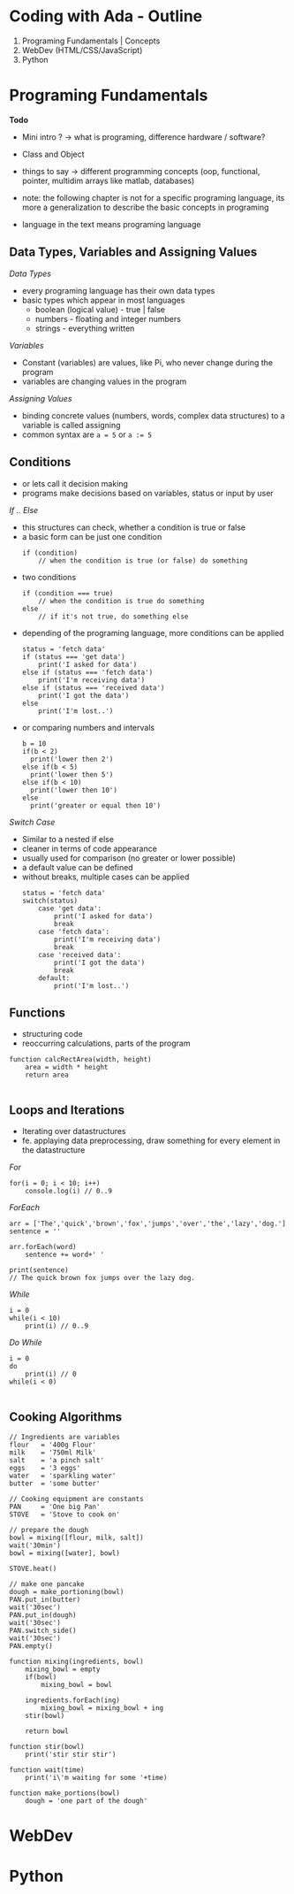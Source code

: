 # Coding with Ada - Outline

1. Programing Fundamentals | Concepts
2. WebDev (HTML/CSS/JavaScript)
3. Python

# Programing Fundamentals

**Todo**

* Mini intro ? -> what is programing, difference hardware / software?
* Class and Object
* things to say -> different programming concepts (oop, functional, pointer, multidim arrays like matlab, databases)


* note: the following chapter is not for a specific programing language, its more a generalization to describe the basic concepts in programing 
* language in the text means programing language 

## Data Types, Variables and Assigning Values

*Data Types* 

* every programing language has their own data types
* basic types which appear in most languages
    - boolean (logical value) - true | false
    - numbers - floating and integer numbers
    - strings - everything written

*Variables*

* Constant (variables) are values, like Pi, who never change during the program
* variables are changing values in the program

*Assigning Values*

* binding concrete values (numbers, words, complex data structures) to a variable is called assigning
* common syntax are `a = 5` or `a := 5`
 

## Conditions

* or lets call it decision making
* programs make decisions based on variables, status or input by user

*If .. Else*

* this structures can check, whether a condition is true or false
* a basic form can be just one condition 
    ```
    if (condition) 
        // when the condition is true (or false) do something
    ```
* two conditions
    ```
    if (condition === true) 
        // when the condition is true do something
    else
        // if it's not true, do something else
    ```
* depending of the programing language, more conditions can be applied
    ```
    status = 'fetch data'
    if (status === 'get data') 
        print('I asked for data')
    else if (status === 'fetch data') 
        print('I'm receiving data')
    else if (status === 'received data') 
        print('I got the data')
    else
        print('I'm lost..')
    ```
* or comparing numbers and intervals
    ```
    b = 10
    if(b < 2)
      print('lower then 2')
    else if(b < 5)
      print('lower then 5')
    else if(b < 10)
      print('lower then 10')
    else
      print('greater or equal then 10')
    
    ```

*Switch Case*

* Similar to a nested if else
* cleaner in terms of code appearance
* usually used for comparison (no greater or lower possible)
* a default value can be defined
* without breaks, multiple cases can be applied
    ```
    status = 'fetch data'
    switch(status)
        case 'get data':
            print('I asked for data')
            break
        case 'fetch data':
            print('I'm receiving data')
            break
        case 'received data':
            print('I got the data')
            break
        default:
            print('I'm lost..')
    ```

## Functions

* structuring code
* reoccurring calculations, parts of the program 

```
function calcRectArea(width, height)
    area = width * height
    return area
    
```

## Loops and Iterations

* Iterating over datastructures
* fe. applaying data preprocessing, draw something for every element in the datastructure

*For*
```
for(i = 0; i < 10; i++)
    console.log(i) // 0..9
```
*ForEach* 
```
arr = ['The','quick','brown','fox','jumps','over','the','lazy','dog.']
sentence = ''

arr.forEach(word)
    sentence += word+' '

print(sentence) 
// The quick brown fox jumps over the lazy dog.
```
*While* 
```
i = 0
while(i < 10)
    print(i) // 0..9
```
*Do While* 
```
i = 0
do
    print(i) // 0
while(i < 0)
    
```

## Cooking Algorithms

```
// Ingredients are variables
flour   = '400g Flour'
milk    = '750ml Milk'
salt    = 'a pinch salt'
eggs    = '3 eggs'
water   = 'sparkling water'
butter  = 'some butter'

// Cooking equipment are constants
PAN     = 'One big Pan'
STOVE   = 'Stove to cook on'

// prepare the dough
bowl = mixing([flour, milk, salt])
wait('30min')
bowl = mixing([water], bowl)

STOVE.heat()

// make one pancake
dough = make_portioning(bowl)
PAN.put_in(butter)
wait('30sec')
PAN.put_in(dough)
wait('30sec')
PAN.switch_side()
wait('30sec')
PAN.empty()

function mixing(ingredients, bowl)
    mixing_bowl = empty
    if(bowl)
        mixing_bowl = bowl

    ingredients.forEach(ing)
        mixing_bowl = mixing_bowl + ing
    stir(bowl)

    return bowl

function stir(bowl)
    print('stir stir stir')

function wait(time)
    print('i\'m waiting for some '+time)

function make_portions(bowl)
    dough = 'one part of the dough'
```

# WebDev
# Python

